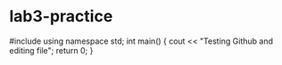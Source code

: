# lab3-practice
#include <iostream>
using namespace std;
  int main()
  {
    cout << "Testing Github and editing file";
    return 0;
  }
